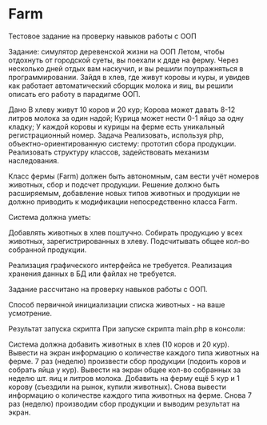 # Farm
Тестовое задание на проверку навыков работы с ООП

Задание: симулятор деревенской жизни на ООП
Летом, чтобы отдохнуть от городской суеты, вы поехали к дяде на ферму. Через несколько дней отдых вам наскучил, и вы решили поупражняться в программировании. Зайдя в хлев, где живут коровы и куры, и увидев как работает автоматический сборщик молока и яиц, вы решили описать его работу в парадигме ООП.

Дано
В хлеву живут 10 коров и 20 кур;
Корова может давать 8-12 литров молока за один надой;
Курица может нести 0-1 яйцо за одну кладку;
У каждой коровы и курицы на ферме есть уникальный регистрационный номер.
Задача
Реализовать, используя php, объектно-ориентированную систему: прототип сбора продукции. Реализовать структуру классов, задействовать механизм наследования.

Класс фермы (Farm) должен быть автономным, сам вести учёт номеров животных, сбор и подсчет продукции. Решение должно быть расширяемым, добавление новых типов животных и продукции не должно приводить к модификации непосредственно класса Farm.



Система должна уметь:

Добавлять животных в хлев поштучно.
Собирать продукцию у всех животных, зарегистрированных в хлеву.
Подсчитывать общее кол-во собранной продукции.


Реализация графического интерфейса не требуется.
Реализация хранения данных в БД или файлах не требуется.

Задание рассчитано на проверку навыков работы с ООП.

Способ первичной инициализации списка животных - на ваше усмотрение.

Результат запуска скрипта
При запуске скрипта main.php в консоли:

Система должна добавить животных в хлев (10 коров и 20 кур).
Вывести на экран информацию о количестве каждого типа животных на ферме.
7 раз (неделю) произвести сбор продукции (подоить коров и собрать яйца у кур).
Вывести на экран общее кол-во собранных за неделю шт. яиц и литров молока.
Добавить на ферму ещё 5 кур и 1 корову (съездили на рынок, купили животных).
Снова вывести информацию о количестве каждого типа животных на ферме.
Снова 7 раз (неделю) производим сбор продукции и выводим результат на экран.